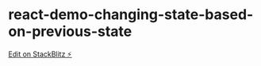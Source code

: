 # react-demo-changing-state-based-on-previous-state

[Edit on StackBlitz ⚡️](https://stackblitz.com/edit/react-demo-changing-state-based-on-previous-state)